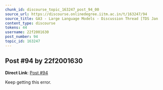 ```yaml
---
chunk_id: discourse_topic_163247_post_94_00
source_url: https://discourse.onlinedegree.iitm.ac.in/t/163247/94
source_title: GA3 - Large Language Models - Discussion Thread [TDS Jan 2025]
content_type: discourse
tokens: 44
username: 22f2001630
post_number: 94
topic_id: 163247
---
```


## Post #94 by 22f2001630

**Direct Link**: [Post #94](https://discourse.onlinedegree.iitm.ac.in/t/163247/94)

Keep getting this error.
